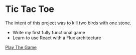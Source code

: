 # Tic Tac Toe

The intent of this project was to kill two birds with one stone.

* Write my first fully functional game
* Learn to use React with a Flux architecture 

[Play The Game](https://jsfiddle.net/craigm/byxaont3/embedded/result/)